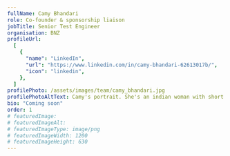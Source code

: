 ```yaml
---
fullName: Camy Bhandari
role: Co-founder & sponsorship liaison
jobTitle: Senior Test Engineer
organisation: BNZ
profileUrl:
  [
    {
      "name": "LinkedIn",
      "url": "https://www.linkedin.com/in/camy-bhandari-62613017b/",
      "icon": "linkedin",
    },
  ]
profilePhoto: /assets/images/team/camy_bhandari.jpg
profilePhotoAltText: Camy's portrait. She's an indian woman with short light brown hair and a wide smile. She's wearing a dark coloured t-shirt.
bio: "Coming soon"
order: 1
# featuredImage:
# featuredImageAlt:
# featuredImageType: image/png
# featuredImageWidth: 1200
# featuredImageHeight: 630
---
```

